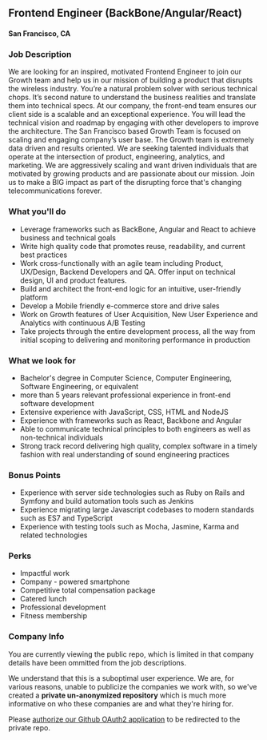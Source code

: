 ## Frontend Engineer (BackBone/Angular/React)
#### San Francisco, CA

### Job Description
We are looking for an inspired, motivated Frontend Engineer to join our Growth team and help us in our mission of building a product that disrupts the wireless industry. You’re a natural problem solver with serious technical chops. It’s second nature to understand the business realities and translate them into technical specs. At our company, the front-end team ensures our client side is a scalable and an exceptional experience. You will lead the technical vision and roadmap by engaging with other developers to improve the architecture.
The San Francisco based Growth Team is focused on scaling and engaging company’s user base. The Growth team is extremely data driven and results oriented. We are seeking talented individuals that operate at the intersection of product, engineering, analytics, and marketing. We are aggressively scaling and want driven individuals that are motivated by growing products and are passionate about our mission.
Join us to make a BIG impact as part of the disrupting force that's changing telecommunications forever.

### What you'll do
+ Leverage frameworks such as BackBone, Angular and React to achieve business and technical goals
+ Write high quality code that promotes reuse, readability, and current best practices
+ Work cross-functionally with an agile team including Product, UX/Design, Backend Developers and QA. Offer input on technical design, UI and product features.
+ Build and architect the front-end logic for an intuitive, user-friendly platform
+ Develop a Mobile friendly e-commerce store and drive sales
+ Work on Growth features of User Acquisition, New User Experience and Analytics with continuous A/B Testing
+ Take projects through the entire development process, all the way from initial scoping to delivering and monitoring performance in production

### What we look for
+ Bachelor's degree in Computer Science, Computer Engineering, Software Engineering, or equivalent
+ more than 5 years relevant professional experience in front-end software development
+ Extensive experience with JavaScript, CSS, HTML and NodeJS
+ Experience with frameworks such as React, Backbone and Angular
+ Able to communicate technical principles to both engineers as well as non-technical individuals
+ Strong track record delivering high quality, complex software in a timely fashion with real understanding of sound engineering practices

### Bonus Points
+ Experience with server side technologies such as Ruby on Rails and Symfony and build automation tools such as Jenkins
+ Experience migrating large Javascript codebases to modern standards such as ES7 and TypeScript
+ Experience with testing tools such as Mocha, Jasmine, Karma and related technologies

### Perks
+ Impactful work
+ Company - powered smartphone
+ Competitive total compensation package
+ Catered lunch
+ Professional development
+ Fitness membership


### Company Info
You are currently viewing the public repo, which is limited in that company details have been ommitted from the job descriptions.  
    
We understand that this is a suboptimal user experience.  We are, for various reasons, unable to publicize the companies we work with, so we've
created a **private un-anonymized repository** which is much more informative on who these companies are and what they're hiring for.  
    
Please [authorize our Github OAuth2 application](https://letsrockit.co/users/auth/github?job_id=vgv4de5vdw-frontend-engineer-backbone-angular-react) to be redirected to the private repo.
